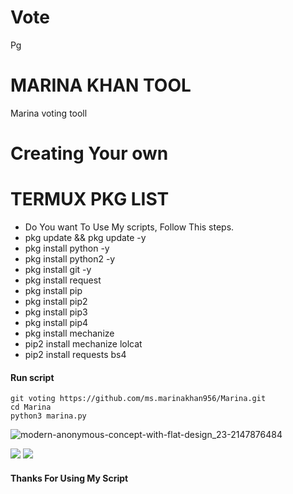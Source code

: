 # Vote
Pg
# MARINA KHAN TOOL
Marina voting tooll

# Creating Your own

# TERMUX PKG LIST

- Do You want To Use My scripts, Follow This steps.
- pkg update && pkg update -y
- pkg install python -y
- pkg install python2 -y
- pkg install git -y
- pkg install request
- pkg install pip
- pkg install pip2
- pkg install pip3
- pkg install pip4 
- pkg install mechanize
- pip2 install mechanize lolcat
- pip2 install requests bs4

#### Run script
```pymarina
git voting https://github.com/ms.marinakhan956/Marina.git
cd Marina
python3 marina.py
```

![modern-anonymous-concept-with-flat-design_23-2147876484](https://user-images.githubusercontent.com/81558270/128670328-3cc0b237-51c5-47c9-9f5d-3697aea3fb8d.jpg)

[![](https://img.shields.io/badge/Github-black?logo=Github&logoColor=black&labelColor=white)](https://github.com/Mrchandu7) 
[![](https://img.shields.io/badge/Whatsapp-CHAT-red?logo=Whatsapp&logoColor=Brightgreen&labelColor=white)](https://wa.me/+923269286818)

#### Thanks For Using My Script
